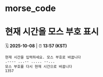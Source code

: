 # morse_code
# 현재 시간을 모스 부호 표시
<!-- MORSE_TIME_START -->
🗓️ **2025-10-08** | ⏰ **13:57 (KST)**

```
현재 시간을 입력하세요. 모스 부호로 바꿉니다
.---- ...-- ..... --...
모스 부호를 다시 현재 시간으로 바꿉니다
1357
```
<!-- MORSE_TIME_END -->
